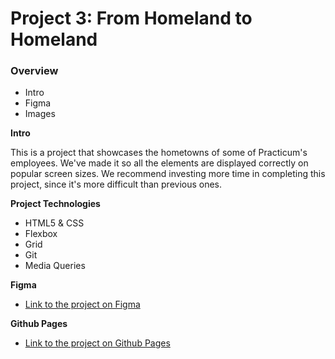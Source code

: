 # Project 3: From Homeland to Homeland

### Overview

- Intro
- Figma
- Images

**Intro**

This is a project that showcases the hometowns of some of Practicum's employees. We've made it so all the elements are displayed correctly on popular screen sizes. We recommend investing more time in completing this project, since it's more difficult than previous ones.

**Project Technologies**

- HTML5 & CSS
- Flexbox
- Grid
- Git
- Media Queries

**Figma**

- [Link to the project on Figma](https://www.figma.com/file/1zCYcflj6BJx5VqOvXU9nb/Sprint-3-From-Homeland-to-Homeland-desktop-mobile?node-id=0%3A1)

**Github Pages**

- [Link to the project on Github Pages](https://shimritz.github.io/web_project_3)
